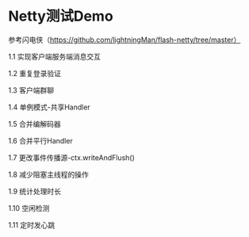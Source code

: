 # Netty测试Demo
参考闪电侠（https://github.com/lightningMan/flash-netty/tree/master）

1.1 实现客户端服务端消息交互

1.2 重复登录验证

1.3 客户端群聊

1.4 单例模式-共享Handler

1.5 合并编解码器

1.6 合并平行Handler

1.7 更改事件传播源-ctx.writeAndFlush()

1.8 减少阻塞主线程的操作

1.9 统计处理时长

1.10 空闲检测

1.11 定时发心跳
